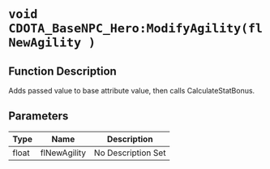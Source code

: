 # `void CDOTA_BaseNPC_Hero:ModifyAgility(flNewAgility )`
## Function Description
Adds passed value to base attribute value, then calls CalculateStatBonus.
## Parameters
Type|Name|Description
--|--|--
float|flNewAgility|No Description Set
